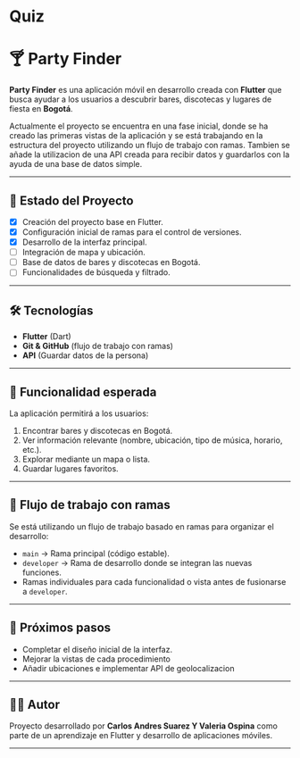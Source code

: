 # Quiz
# 🍸 Party Finder

**Party Finder** es una aplicación móvil en desarrollo creada con **Flutter** que busca ayudar a los usuarios a descubrir bares, discotecas y lugares de fiesta en **Bogotá**.  

Actualmente el proyecto se encuentra en una fase inicial, donde se ha creado las primeras vistas de la aplicación y se está trabajando en la estructura del proyecto utilizando un flujo de trabajo con ramas. Tambien se añade la utilizacion de una API creada para recibir datos y guardarlos con la ayuda de una base de datos simple.

---

## 🚀 Estado del Proyecto
- [x] Creación del proyecto base en Flutter.  
- [x] Configuración inicial de ramas para el control de versiones.  
- [x] Desarrollo de la interfaz principal.  
- [ ] Integración de mapa y ubicación.  
- [ ] Base de datos de bares y discotecas en Bogotá.  
- [ ] Funcionalidades de búsqueda y filtrado.  

---

## 🛠️ Tecnologías
- **Flutter** (Dart)  
- **Git & GitHub** (flujo de trabajo con ramas)
- **API** (Guardar datos de la persona)

---

## 🌟 Funcionalidad esperada
La aplicación permitirá a los usuarios:  
1. Encontrar bares y discotecas en Bogotá.  
2. Ver información relevante (nombre, ubicación, tipo de música, horario, etc.).  
3. Explorar mediante un mapa o lista.  
4. Guardar lugares favoritos.  

---

## 🔀 Flujo de trabajo con ramas
Se está utilizando un flujo de trabajo basado en ramas para organizar el desarrollo:  

- `main` → Rama principal (código estable).  
- `developer` → Rama de desarrollo donde se integran las nuevas funciones.  
- Ramas individuales para cada funcionalidad o vista antes de fusionarse a `developer`.

---

## 📌 Próximos pasos
- Completar el diseño inicial de la interfaz.  
- Mejorar la vistas de cada procedimiento
- Añadir ubicaciones e implementar API de geolocalizacion
---

## 👨‍💻 Autor
Proyecto desarrollado por **Carlos Andres Suarez Y Valeria Ospina** como parte de un aprendizaje en Flutter y desarrollo de aplicaciones móviles.

---
